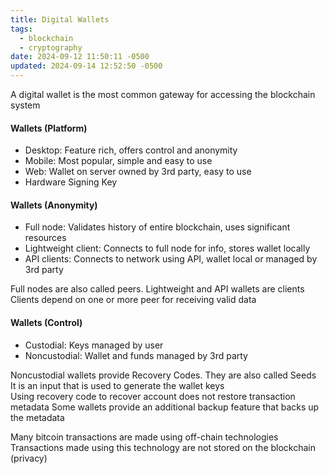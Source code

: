 ```yaml
---
title: Digital Wallets
tags:
  - blockchain
  - cryptography
date: 2024-09-12 11:50:11 -0500
updated: 2024-09-14 12:52:50 -0500
---
```


A digital wallet is the most common gateway for accessing the blockchain system  

#### Wallets (Platform)
- Desktop: Feature rich, offers control and anonymity
- Mobile: Most popular, simple and easy to use
- Web: Wallet on server owned by 3rd party, easy to use
- Hardware Signing Key

#### Wallets (Anonymity)
- Full node: Validates history of entire blockchain, uses significant resources
- Lightweight client: Connects to full node for info, stores wallet locally
- API clients: Connects to network using API, wallet local or managed by 3rd party

Full nodes are also called peers. Lightweight and API wallets are clients  
Clients depend on one or more peer for receiving valid data  

#### Wallets (Control)
- Custodial: Keys managed by user
- Noncustodial: Wallet and funds managed by 3rd party

Noncustodial wallets provide Recovery Codes. They are also called Seeds  
It is an input that is used to generate the wallet keys  
Using recovery code to recover account does not restore transaction metadata
Some wallets provide an additional backup feature that backs up the metadata  

Many bitcoin transactions are made using off-chain technologies  
Transactions made using this technology are not stored on the blockchain (privacy)
